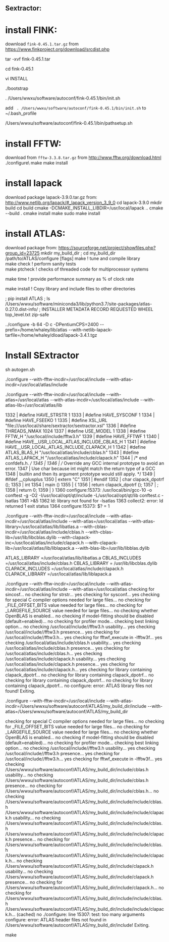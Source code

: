 ## Sextractor: 

# install FINK: 

download `fink-0.45.1.tar.gz` from https://www.finkproject.org/download/srcdist.php

tar -xvf fink-0.45.1.tar 

cd fink-0.45.1

vi INSTALL

./bootstrap 

. /Users/wwxu/software/autoconf/fink-0.45.1/bin/init.sh

add ` . /Users/wwxu/software/autoconf/fink-0.45.1/bin/init.sh` to ~/.bash_profile

/Users/wwxu/software/autoconf/fink-0.45.1/bin/pathsetup.sh

# install FFTW: 
download from `fftw-3.3.8.tar.gz` from http://www.fftw.org/download.html
./configure\\
make
make install

# install lapack 
download package lapack-3.9.0.tar.gz from: http://www.netlib.org/lapack/#_lapack_version_3_9_0
cd lapack-3.9.0 
mkdir build
cd build
cmake -DCMAKE_INSTALL_LIBDIR=/usr/local/lapack  ..
cmake --build .
cmake install
make
sudo make install

# install ATLAS:
download package from:  https://sourceforge.net/project/showfiles.php?group_id=23725
   mkdir my_build_dir ; cd my_build_dir
   /path/to/ATLAS/configure [flags]
   make              ! tune and compile library   
   make check        ! perform sanity tests   
   make ptcheck      ! checks of threaded code for multiprocessor systems
   
   make time         ! provide performance summary as % of clock rate
   
   make install      ! Copy library and include files to other directories

; pip install ATLAS
; ls  /Users/wwxu/software/miniconda3/lib/python3.7/site-packages/atlas-0.27.0.dist-info/
; INSTALLER  METADATA  RECORD  REQUESTED  WHEEL  top_level.txt  zip-safe

../configure -b 64 -D c -DPentiumCPS=2400 --prefix=/home/whaley/lib/atlas --with-netlib-lapack-tarfile=/home/whaley/dload/lapack-3.4.1.tgz



# Install SExtractor 
   sh autogen.sh
   
   ./configure --with-fftw-incdir=/usr/local/include --with-atlas-incdir=/usr/local/atlas/include
   
   ./configure --with-fftw-incdir=/usr/local/include --with-atlas=/usr/local/atlas --with-atlas-incdir=/usr/local/atlas/include --with-atlas-lib=/usr/local/atlas/lib
   
   
   1332 | #define HAVE_STRSTR 1
1333 | #define HAVE_SYSCONF 1
1334 | #define HAVE_FSEEKO 1
1335 | #define XSL_URL "file:///usr/local/share/sextractor/sextractor.xsl"
1336 | #define THREADS_NMAX 1024
1337 | #define USE_MODEL 1
1338 | #define FFTW_H "/usr/local/include/fftw3.h"
1339 | #define HAVE_FFTWF 1
1340 | #define HAVE__USR_LOCAL_ATLAS_INCLUDE_CBLAS_H 1
1341 | #define HAVE__USR_LOCAL_ATLAS_INCLUDE_CLAPACK_H 1
1342 | #define ATLAS_BLAS_H "/usr/local/atlas/include/cblas.h"
1343 | #define ATLAS_LAPACK_H "/usr/local/atlas/include/clapack.h"
1344 | /* end confdefs.h.  */
1345 |
1346 | /* Override any GCC internal prototype to avoid an error.
1347 |    Use char because int might match the return type of a GCC
1348 |    builtin and then its argument prototype would still apply.  */
1349 | #ifdef __cplusplus
1350 | extern "C"
1351 | #endif
1352 | char clapack_dpotrf ();
1353 | int
1354 | main ()
1355 | {
1356 | return clapack_dpotrf ();
1357 |   ;
1358 |   return 0;
1359 | }
1360 configure:15373: /usr/local/bin/gcc-10 -o conftest -g -O2 -I/usr/local/opt/qt/include -L/usr/local/opt/qt/lib conftest.c -lsatlas
1361     >&5
1362 ld: library not found for -lsatlas
1363 collect2: error: ld returned 1 exit status
1364 configure:15373: $? = 1

   
   
   
   
   
   
   
   
   
   
   
   
   
   
   ./configure --with-fftw-incdir=/usr/local/include --with-atlas-incdir=/usr/local/atlas/include --with-atlas=/usr/local/atlas --with-atlas-library=/usr/local/atlas/lib/libatlas.a --with-cblas-incdir=/usr/local/atlas/include/cblas.h --with-cblas-lib=/usr/lib/libcblas.dylib --with-clapack-inc=/usr/local/atlas/include/clapack.h --with-clapack-lib=/usr/local/atlas/lib/liblapack.a  --with-blas-lib=/usr/lib/libblas.dylib 

   
ATLAS_LIBRARY =/usr/local/atlas/lib/libatlas.a
CBLAS_INCLUDES =/usr/local/atlas/include/cblas.h
CBLAS_LIBRARY = /usr/lib/libcblas.dylib
CLAPACK_INCLUDES =/usr/local/atlas/include/clapack.h
CLAPACK_LIBRARY =/usr/local/atlas/lib/liblapack.a
   
   ./configure --with-fftw-incdir=/usr/local/include --with-atlas-incdir=/usr/local/atlas/include --with-atlas=/usr/local/atlas
checking for sincosf... no
checking for strstr... yes
checking for sysconf... yes
checking for special C compiler options needed for large files... no
checking for _FILE_OFFSET_BITS value needed for large files... no
checking for _LARGEFILE_SOURCE value needed for large files... no
checking whether OpenBLAS is enabled... no
checking if model-fitting should be disabled (default=enabled)... no
checking for profiler mode... checking best linking option... no
checking /usr/local/include//fftw3.h usability... yes
checking /usr/local/include//fftw3.h presence... yes
checking for /usr/local/include//fftw3.h... yes
checking for fftwf_execute in -lfftw3f... yes
checking /usr/local/atlas/include/cblas.h usability... yes
checking /usr/local/atlas/include/cblas.h presence... yes
checking for /usr/local/atlas/include/cblas.h... yes
checking /usr/local/atlas/include/clapack.h usability... yes
checking /usr/local/atlas/include/clapack.h presence... yes
checking for /usr/local/atlas/include/clapack.h... yes
checking for library containing clapack_dpotrf... no
checking for library containing clapack_dpotrf... no
checking for library containing clapack_dpotrf... no
checking for library containing clapack_dpotrf... no
configure: error: ATLAS library files not found! Exiting.

./configure --with-fftw-incdir=/usr/local/include --with-atlas-incdir=/Users/wwxu/software/autoconf/ATLAS/my_build_dir/include --with-atlas=/Users/wwxu/software/autoconf/ATLAS/my_build_dir

checking for special C compiler options needed for large files... no
checking for _FILE_OFFSET_BITS value needed for large files... no
checking for _LARGEFILE_SOURCE value needed for large files... no
checking whether OpenBLAS is enabled... no
checking if model-fitting should be disabled (default=enabled)... no
checking for profiler mode... checking best linking option... no
checking /usr/local/include//fftw3.h usability... yes
checking /usr/local/include//fftw3.h presence... yes
checking for /usr/local/include//fftw3.h... yes
checking for fftwf_execute in -lfftw3f... yes
checking /Users/wwxu/software/autoconf/ATLAS/my_build_dir/include/cblas.h usability... no
checking /Users/wwxu/software/autoconf/ATLAS/my_build_dir/include/cblas.h presence... no
checking for /Users/wwxu/software/autoconf/ATLAS/my_build_dir/include/cblas.h... no
checking /Users/wwxu/software/autoconf/ATLAS/my_build_dir/include/include/cblas.h /Users/wwxu/software/autoconf/ATLAS/my_build_dir/include/include/clapack.h usability... no
checking /Users/wwxu/software/autoconf/ATLAS/my_build_dir/include/include/cblas.h /Users/wwxu/software/autoconf/ATLAS/my_build_dir/include/include/clapack.h presence... no
checking for /Users/wwxu/software/autoconf/ATLAS/my_build_dir/include/include/cblas.h /Users/wwxu/software/autoconf/ATLAS/my_build_dir/include/include/clapack.h... no
checking /Users/wwxu/software/autoconf/ATLAS/my_build_dir/include/clapack.h usability... no
checking /Users/wwxu/software/autoconf/ATLAS/my_build_dir/include/clapack.h presence... no
checking for /Users/wwxu/software/autoconf/ATLAS/my_build_dir/include/clapack.h... no
checking for /Users/wwxu/software/autoconf/ATLAS/my_build_dir/include/include/cblas.h /Users/wwxu/software/autoconf/ATLAS/my_build_dir/include/include/clapack.h... (cached) no
./configure: line 15307: test: too many arguments
configure: error: ATLAS header files not found in /Users/wwxu/software/autoconf/ATLAS/my_build_dir/include! Exiting.

   make 
